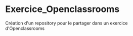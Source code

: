 # Exercice_Openclassrooms
Création d'un repository pour le partager dans un exercice d'Openclassrooms
